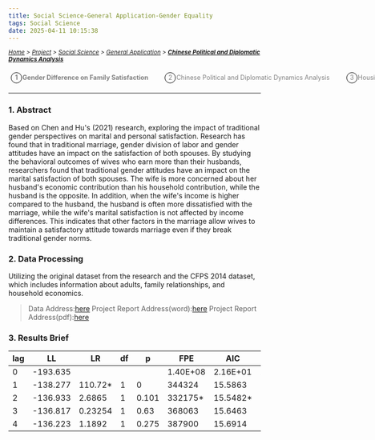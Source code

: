 ```yaml
---
title: Social Science-General Application-Gender Equality
tags: Social Science
date: 2025-04-11 10:15:38
---
```

<style>
    .image-container {
        display: flex;
        justify-content: space-between; /* 让图片均匀分布在一行中 */
        position: relative;
    }
    .menu-item {
        display: inline-block; /* Ensure elements are horizontally aligned */
        margin-right: 20px;
        position: relative;
        padding: 5px;
        color: grey;
        text-decoration: none;
        font-size: 90%; /* Reduce font size */
    }
    .menu-item:hover {
        font-weight: bold;
        color: grey !important;
    }
    .menu-item::before {
        content: counter(item) " ";
        counter-increment: item;
        border: 1px solid black;
        background-color: transparent;
        border-radius: 50%;
        width: 20px;
        height: 20px;
        display: inline-block;
        text-align: center;
        line-height: 20px;
        margin-right: 1px;
        color: grey;
    }
    .menu-list {
        list-style: none; 
        counter-reset: item;
        padding: 0; /* Remove default padding */
    }
    .menu-list div {
        white-space: nowrap; /* Prevent wrapping of list items */
    }
</style>

*<small>[Home](/About/index.html) > [Project](/tags/Project/index.html) > [Social Science](/2023/09/11/Project/Social-Science/Social-Science/index.html) > [General Application](/2023/09/11/Project/Social-Science/General-Application/Gender-Difference-on-Family-Satisfaction/index.html) > **[Chinese Political and Diplomatic Dynamics Analysis](/2023/09/11/Project/Social-Science/General-Application/Chinese-Political-and-Diplomatic-Dynamics-Analysis/index.html)</small>***

<ol class="menu-list">
    <div>
        <li><strong><a href="/2023/09/11/Project/Social-Science/General-Application/Gender-Difference-on-Family-Satisfaction/index.html" class="menu-item">Gender Difference on Family Satisfaction&nbsp</a></strong><a href="/2023/09/11/Project/Social-Science/General-Application/Chinese-Political-and-Diplomatic-Dynamics-Analysis/index.html" class="menu-item">Chinese Political and Diplomatic Dynamics Analysis&nbsp</a><a href="/2023/09/11/Project/Social-Science/General-Application/Housing-Policy&Talent-Capability/index.html" class="menu-item">Housing Policy&Talent Capability&nbsp</a></li>
    </div>
</ol>

---

<h3 id="stata-section"></h3>

### 1. Abstract
Based on Chen and Hu's (2021) research, exploring the impact of traditional gender perspectives on marital and personal satisfaction. Research has found that in traditional marriage, gender division of labor and gender attitudes have an impact on the satisfaction of both spouses. By studying the behavioral outcomes of wives who earn more than their husbands, researchers found that traditional gender attitudes have an impact on the marital satisfaction of both spouses. The wife is more concerned about her husband's economic contribution than his household contribution, while the husband is the opposite. In addition, when the wife's income is higher compared to the husband, the husband is often more dissatisfied with the marriage, while the wife's marital satisfaction is not affected by income differences. This indicates that other factors in the marriage allow wives to maintain a satisfactory attitude towards marriage even if they break traditional gender norms.

### 2. Data Processing
Utilizing the original dataset from the research and the CFPS 2014 dataset, which includes information about adults, family relationships, and household economics.
> Data Address:[here](https://drive.google.com/drive/folders/1GXpJa1XN2CGR2pLfJG-Ht2wONfk5kA11?usp=sharing)
> Project Report Address(word):[here](/zip/Gender.docx)
> Project Report Address(pdf):[here](/zip/Gender.pdf)

### 3. Results Brief
| lag | LL       | LR      | df | p    | FPE     | AIC    | HQIC   | SBIC   |
|-----|----------|---------|----|------|---------|--------|--------|--------|
| 0   | -193.635 |         |    |      | 1.40E+08| 2.16E+01 | 2.16E+01 | 21.6755 |
| 1   | -138.277 | 110.72* | 1  | 0    | 344324  | 15.5863| 15.5999| 15.6852*|
| 2   | -136.933 | 2.6865  | 1  | 0.101| 332175* | 15.5482*| 15.5686*| 15.6966 |
| 3   | -136.817 | 0.23254 | 1  | 0.63 | 368063  | 15.6463| 15.6736| 15.8442 |
| 4   | -136.223 | 1.1892  | 1  | 0.275| 387900  | 15.6914| 15.7255| 15.9387 |

